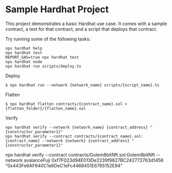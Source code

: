 # Sample Hardhat Project

This project demonstrates a basic Hardhat use case. It comes with a sample contract, a test for that contract, and a script that deploys that contract.

Try running some of the following tasks:

```shell
npx hardhat help
npx hardhat test
REPORT_GAS=true npx hardhat test
npx hardhat node
npx hardhat run scripts/deploy.ts
```

Deploy

```shell
$ npx hardhat run --network {network_name} scripts/{script_name}.ts
```

Flatten

```shell
$ npx hardhat flatten contracts/{contract_name}.sol > {flatten_folder}/{flatten_name}.sol
```

Verify

```shell
npx hardhat verify --network {network_name} {contract_address} "{constructor_parameter1}"
npx hardhat verify --contract contracts/{contract_name}.sol:{contract_name} --network {network} {contract_address} "{constructor_parameter1}"
```

npx hardhat verify --contract contracts/Golem8bitNft.sol:Golem8bitNft --network avalanceFuji 0xf7F023d94E013De2239f9827BC242772763d1456 "0x443Fe6AF640C1e6DeC1eFc4468451E6765152E94"
